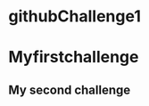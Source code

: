 # githubChallenge1
<!DOCTYPE html>
<html lang="en">
<head>
    <meta charset="UTF-8">
    <meta name="viewport" content="width=device-width, initial-scale=1.0">
    <title>Challenge1</title>
</head>
<body>
    <h1>Myfirstchallenge</h1>
    <h2>My second challenge</h2>
</body>
</html>
